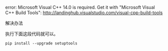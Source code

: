 

error: Microsoft Visual C++ 14.0 is required. Get it with "Microsoft Visual C++ Build Tools": http://landinghub.visualstudio.com/visual-cpp-build-tools


解决办法

 执行下面这段代码就可以。
```
pip install --upgrade setuptools
```

